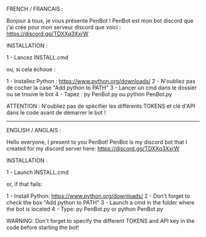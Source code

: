 FRENCH / FRANCAIS :

Bonjour à tous, je vous présente PenBot !
PenBot est mon bot discord que j'ai crée pour mon serveur discord que voici : https://discord.gg/TDXXq3XxrW

INSTALLATION :

1 - Lancez INSTALL.cmd

ou, si cela échoue :

1 - Installez Python : https://www.python.org/downloads/
2 - N'oubliez pas de cocher la case "Add python to PATH"
3 - Lancer un cmd dans le dossier ou se trouve le bot
4 - Tapez : py PenBot.py ou python PenBot.py

ATTENTION : N'oubliez pas de spécifier les différents TOKENS et clé d'API dans le code avant de démarrer le bot !

-------------------------------------------------------------------------------------------------

ENGLISH / ANGLAIS :

Hello everyone, I present to you PenBot!
PenBot is my discord bot that I created for my discord server here: https://discord.gg/TDXXq3XxrW

INSTALLATION :

1 - Launch INSTALL.cmd

or, if that fails:

1 - Install Python: https://www.python.org/downloads/
2 - Don't forget to check the box "Add python to PATH"
3 - Launch a cmd in the folder where the bot is located
4 - Type: py PenBot.py or python PenBot.py

WARNING: Don't forget to specify the different TOKENS and API key in the code before starting the bot!

